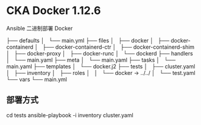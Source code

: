 # CKA Docker 1.12.6

Ansible 二进制部署 Docker

├── defaults
│   └── main.yml
├── files
│   ├── docker
│   ├── docker-containerd
│   ├── docker-containerd-ctr
│   ├── docker-containerd-shim
│   ├── docker-proxy
│   ├── docker-runc
│   └── dockerd
├── handlers
│   └── main.yaml
├── meta
│   └── main.yaml
├── tasks
│   └── main.yaml
├── templates
│   └── docker.j2
├── tests
│   ├── cluster.yaml
│   ├── inventory
│   ├── roles
│   │   └── docker -> ../../
│   └── test.yaml
└── vars
    └── main.yml

## 部署方式

cd tests
ansible-playbook -i inventory cluster.yaml
 

